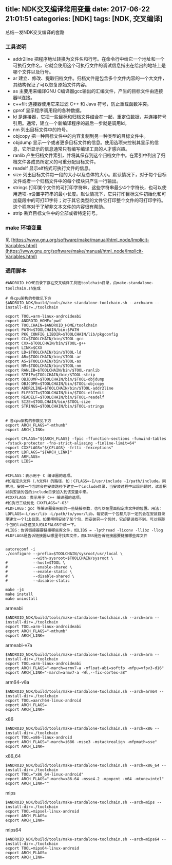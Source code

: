 title: NDK交叉编译常用变量
date: 2017-06-22 21:01:51
categories: [NDK]
tags: [NDK, 交叉编译]
---


总结一发NDK交叉编译的套路

<!-- more -->

### 工具说明

 - addr2line  把程序地址转换为文件名和行号。在命令行中给它一个地址和一个可执行文件名，它就会使用这个可执行文件的调试信息指出在给出的地址上是哪个文件以及行号。
 - ar  建立、修改、提取归档文件。归档文件是包含多个文件内容的一个大文件，其结构保证了可以恢复原始文件内容。
 - as  主要用来编译GNU C编译器gcc输出的汇编文件，产生的目标文件由连接器ld连接。
 - c++filt  连接器使用它来过滤 C++ 和 Java 符号，防止重载函数冲突。
 - gprof  显示程序调用段的各种数据。
 - ld  是连接器，它把一些目标和归档文件结合在一起，重定位数据，并连接符号引用。通常，建立一个新编译程序的最后一步就是调用ld。
 - nm  列出目标文件中的符号。
 - objcopy  把一种目标文件中的内容复制到另一种类型的目标文件中。
 - objdump  显示一个或者更多目标文件的信息。使用选项来控制其显示的信息，它所显示的信息通常只有编写编译工具的人才感兴趣。
 - ranlib  产生归档文件索引，并将其保存到这个归档文件中。在索引中列出了归档文件各成员所定义的可重分配目标文件。
 - readelf  显示elf格式可执行文件的信息。
 - size  列出目标文件每一段的大小以及总体的大小。默认情况下，对于每个目标文件或者一个归档文件中的每个模块只产生一行输出。
 - strings  打印某个文件的可打印字符串，这些字符串最少4个字符长，也可以使用选项-n设置字符串的最小长度。默认情况下，它只打印目标文件初始化和可加载段中的可打印字符；对于其它类型的文件它打印整个文件的可打印字符。这个程序对于了解非文本文件的内容很有帮助。
 - strip  丢弃目标文件中的全部或者特定符号。

### make 环境变量 

 见 [https://www.gnu.org/software/make/manual/html_node/Implicit-Variables.html](https://www.gnu.org/software/make/manual/html_node/Implicit-Variables.html)

### 通用脚本

```
#ANDROID_HOME目录下存在交叉编译工具链toolchain目录，由make-standalone-toolchain.sh生成

# 各cpu架构的参数见下方
$ANDROID_NDK/build/tools/make-standalone-toolchain.sh --arch=arm --install-dir=./toolchain

export TOOL=arm-linux-androideabi
export ANDROID_HOME=`pwd`
export TOOLCHAIN=$ANDROID_HOME/toolchain
export PATH=$TOOLCHAIN/bin:$PATH
export PKG_CONFIG_LIBDIR=$TOOLCHAIN/lib/pkgconfig
export CC=$TOOLCHAIN/bin/$TOOL-gcc
export CXX=$TOOLCHAIN/bin/$TOOL-g++
export LINK=$CXX
export LD=$TOOLCHAIN/bin/$TOOL-ld
export AR=$TOOLCHAIN/bin/$TOOL-ar
export AS=$TOOLCHAIN/bin/$TOOL-as
export NM=$TOOLCHAIN/bin/$TOOL-nm
export RANLIB=$TOOLCHAIN/bin/$TOOL-ranlib
export STRIP=$TOOLCHAIN/bin/$TOOL-strip
export OBJDUMP=$TOOLCHAIN/bin/$TOOL-objdump
export OBJCOPE=$TOOLCHAIN/bin/$TOOL-objcopy
export ADDR2LINE=$TOOLCHAIN/bin/$TOOL-addr2line
export ELFEDIT=$TOOLCHAIN/bin/$TOOL-elfedit
export READELF=$TOOLCHAIN/bin/$TOOL-readelf
export SIZE=$TOOLCHAIN/bin/$TOOL-size
export STRINGS=$TOOLCHAIN/bin/$TOOL-strings


# 各cpu架构的参数见下方
export ARCH_FLAGS="-mthumb"
export ARCH_LINK=

export CFLAGS="${ARCH_FLAGS} -fpic -ffunction-sections -funwind-tables -fstack-protector -fno-strict-aliasing -finline-limit=64"
export CXXFLAGS="${CFLAGS} -frtti -fexceptions"
export LDFLAGS="${ARCH_LINK}"
export ARFLAGS=
export LIBS=


#CFLAGS：表示用于 C 编译器的选项。
#如指定头文件（.h文件）的路径，如：CFLAGS=-I/usr/include -I/path/include。同样地，安装一个包时会在安装路径下建立一个include目录，当安装过程中出现问题时，试着把以前安装的包的include目录加入到该变量中来。
#CXXFLAGS：表示用于 C++ 编译器的选项。
#如执行三级优化 CXXFLAGS="-O3"
#LDFLAGS：gcc 等编译器会用到的一些链接参数，也可以在里面指定库文件的位置。用法：LDFLAGS=-L/usr/lib -L/path/to/your/lib。每安装一个包都几乎一定的会在安装目录里建立一个lib目录。如果明明安装了某个包，而安装另一个包时，它却是说找不到，可以将那个包的lib路径加入的LDFALGS中试一下。
#LIBS：告诉链接器要链接哪些库文件，如LIBS = -lpthread -liconv -llibz -llog
#LDFLAGS是告诉链接器从哪里寻找库文件，而LIBS是告诉链接器要链接哪些库文件


autoreconf -i
./configure --prefix=$TOOLCHAIN/sysroot/usr/local \
			--with-sysroot=$TOOLCHAIN/sysroot \
#			--host=$TOOL \
#			--enable-shared \ 
#			--enable-static \
#			--disable-shared \
#			--disable-static

make -j4
make install
make uninstall
```

armeabi

```
$ANDROID_NDK/build/tools/make-standalone-toolchain.sh --arch=arm --install-dir=./toolchain
export TOOL=arm-linux-androideabi
export ARCH_FLAGS="-mthumb"
export ARCH_LINK=
```

armeabi-v7a

```
$ANDROID_NDK/build/tools/make-standalone-toolchain.sh --arch=arm --install-dir=./toolchain
export TOOL=arm-linux-androideabi
export ARCH_FLAGS="-march=armv7-a -mfloat-abi=softfp -mfpu=vfpv3-d16"
export ARCH_LINK="-march=armv7-a -Wl,--fix-cortex-a8"
```

arm64-v8a

```
$ANDROID_NDK/build/tools/make-standalone-toolchain.sh --arch=arm64 --install-dir=./toolchain
export TOOL=aarch64-linux-android
export ARCH_FLAGS=
export ARCH_LINK=
```

x86

```
$ANDROID_NDK/build/tools/make-standalone-toolchain.sh --arch=x86 --install-dir=./toolchain
export TOOL=x86-linux-android
export ARCH_FLAGS="-march=i686 -msse3 -mstackrealign -mfpmath=sse"
export ARCH_LINK=
```

x86_64

```
$ANDROID_NDK/build/tools/make-standalone-toolchain.sh --arch=x86_64 --install-dir=./toolchain
export TOOL="x86_64-linux-android"
export ARCH_FLAGS="-march=x86-64 -msse4.2 -mpopcnt -m64 -mtune=intel"
export ARCH_LINK=""
```

mips

```
$ANDROID_NDK/build/tools/make-standalone-toolchain.sh --arch=mips --install-dir=./toolchain
export TOOL=mipsel-linux-android
export ARCH_FLAGS=
export ARCH_LINK=
```

mips64

```
$ANDROID_NDK/build/tools/make-standalone-toolchain.sh --arch=mips64 --install-dir=./toolchain
export TOOL=mips64-linux-android
export ARCH_FLAGS=
export ARCH_LINK=
```

